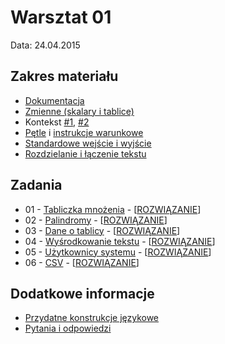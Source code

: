 # Warsztat 01
Data: 24.04.2015

## Zakres materiału
* [Dokumentacja](https://github.com/slimakuj/perl/blob/master/class01/lecture.md#perldoc)
* [Zmienne (skalary i tablice)](https://github.com/slimakuj/perl/blob/master/class01/lecture.md#zmienne)
* Kontekst [#1](https://github.com/slimakuj/perl/blob/master/class01/lecture.md#kontekst), [#2](https://github.com/slimakuj/perl/blob/master/class01/lecture.md#kontekst-logiczny)
* [Pętle](https://github.com/slimakuj/perl/blob/master/class01/lecture.md#p%C4%99tle) i [instrukcje warunkowe](https://github.com/slimakuj/perl/blob/master/class01/lecture.md#podstawowe-instrukcje-warunkowe)
* [Standardowe wejście i wyjście](https://github.com/slimakuj/perl/blob/master/class01/lecture.md#wej%C5%9Bcie-i-wyj%C5%9Bcie)
* [Rozdzielanie i łączenie tekstu](https://github.com/slimakuj/perl/blob/master/class01/lecture.md#rozdzielanie-i-%C5%82%C4%85czenie-tekstu)

## Zadania
* 01 \- [Tabliczka mnożenia](https://github.com/slimakuj/perl/blob/master/class01/exercises/ex01-mult-table.md)
\- \[[ROZWIĄZANIE](https://github.com/slimakuj/perl/blob/master/class01/exercises/ex01-mult-table.pl)\]
* 02 \- [Palindromy](https://github.com/slimakuj/perl/blob/master/class01/exercises/ex02-palindrome.md)
\- \[[ROZWIĄZANIE](https://github.com/slimakuj/perl/blob/master/class01/exercises/ex02-palindrome.pl)\]
* 03 \- [Dane o tablicy](https://github.com/slimakuj/perl/blob/master/class01/exercises/ex03-array-stats.md)
\- \[[ROZWIĄZANIE](https://github.com/slimakuj/perl/blob/master/class01/exercises/ex03-array-stats.pl)\]
* 04 \- [Wyśrodkowanie tekstu](https://github.com/slimakuj/perl/blob/master/class01/exercises/ex04-center.md)
\- \[[ROZWIĄZANIE](https://github.com/slimakuj/perl/blob/master/class01/exercises/ex04-center.pl)\]
* 05 \- [Użytkownicy systemu](https://github.com/slimakuj/perl/blob/master/class01/exercises/ex05-passwd.md)
\- \[[ROZWIĄZANIE](https://github.com/slimakuj/perl/blob/master/class01/exercises/ex05-passwd.pl)\]
* 06 \- [CSV](https://github.com/slimakuj/perl/blob/master/class01/exercises/ex06-csv.md)
\- \[[ROZWIĄZANIE](https://github.com/slimakuj/perl/blob/master/class01/exercises/ex06-csv.pl)\]

## Dodatkowe informacje
* [Przydatne konstrukcje językowe](https://github.com/slimakuj/perl/blob/master/class01/useful-constructs.md)
* [Pytania i odpowiedzi](https://github.com/slimakuj/perl/blob/master/class01/questions-and-answers.md)
